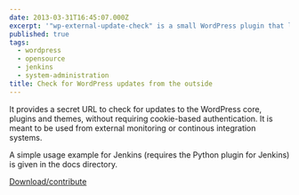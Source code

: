 ```yaml
---
date: 2013-03-31T16:45:07.000Z
excerpt: '"wp-external-update-check" is a small WordPress plugin that lets you check your WordPress site(s) for updates.'
published: true
tags:
  - wordpress
  - opensource
  - jenkins
  - system-administration
title: Check for WordPress updates from the outside
---
```

It provides a secret URL to check for updates to the WordPress core, plugins and themes, without requiring cookie-based authentication. It is meant to be used from external monitoring or continous integration systems.

A simple usage example for Jenkins (requires the Python plugin for Jenkins) is given in the docs directory.

[Download/contribute](https://github.com/cconrad/wp-external-update-check)
